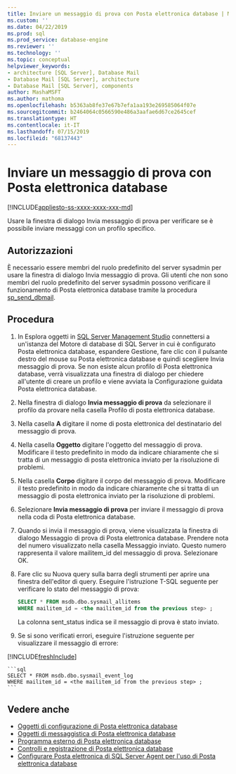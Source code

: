 ```yaml
---
title: Inviare un messaggio di prova con Posta elettronica database | Microsoft Docs
ms.custom: ''
ms.date: 04/22/2019
ms.prod: sql
ms.prod_service: database-engine
ms.reviewer: ''
ms.technology: ''
ms.topic: conceptual
helpviewer_keywords:
- architecture [SQL Server], Database Mail
- Database Mail [SQL Server], architecture
- Database Mail [SQL Server], components
author: MashaMSFT
ms.author: mathoma
ms.openlocfilehash: b5363ab8fe37e67b7efa1aa193e269585064f07e
ms.sourcegitcommit: b2464064c0566590e486a3aafae6d67ce2645cef
ms.translationtype: HT
ms.contentlocale: it-IT
ms.lasthandoff: 07/15/2019
ms.locfileid: "68137443"
---
```

# <a name="send-a-test-email-with-database-mail"></a>Inviare un messaggio di prova con Posta elettronica database  
[!INCLUDE[appliesto-ss-xxxx-xxxx-xxx-md](../../includes/appliesto-ss-xxxx-xxxx-xxx-md.md)]

Usare la finestra di dialogo Invia messaggio di prova per verificare se è possibile inviare messaggi con un profilo specifico.

## <a name="permissions"></a>Autorizzazioni

È necessario essere membri del ruolo predefinito del server sysadmin per usare la finestra di dialogo Invia messaggio di prova. Gli utenti che non sono membri del ruolo predefinito del server sysadmin possono verificare il funzionamento di Posta elettronica database tramite la procedura [sp_send_dbmail](../system-stored-procedures/sp-send-dbmail-transact-sql.md).

## <a name="procedure"></a>Procedura

1. In Esplora oggetti in [SQL Server Management Studio](../../ssms/download-sql-server-management-studio-ssms.md) connettersi a un'istanza del Motore di database di SQL Server in cui è configurato Posta elettronica database, espandere Gestione, fare clic con il pulsante destro del mouse su Posta elettronica database e quindi scegliere Invia messaggio di prova. Se non esiste alcun profilo di Posta elettronica database, verrà visualizzata una finestra di dialogo per chiedere all'utente di creare un profilo e viene avviata la Configurazione guidata Posta elettronica database.
1. Nella finestra di dialogo **Invia messaggio di prova** da <instance name> selezionare il profilo da provare nella casella Profilo di posta elettronica database.
1. Nella casella **A** digitare il nome di posta elettronica del destinatario del messaggio di prova.
1. Nella casella **Oggetto** digitare l'oggetto del messaggio di prova. Modificare il testo predefinito in modo da indicare chiaramente che si tratta di un messaggio di posta elettronica inviato per la risoluzione di problemi.
1. Nella casella **Corpo** digitare il corpo del messaggio di prova. Modificare il testo predefinito in modo da indicare chiaramente che si tratta di un messaggio di posta elettronica inviato per la risoluzione di problemi.
1. Selezionare **Invia messaggio di prova** per inviare il messaggio di prova nella coda di Posta elettronica database.
1. Quando si invia il messaggio di prova, viene visualizzata la finestra di dialogo Messaggio di prova di Posta elettronica database. Prendere nota del numero visualizzato nella casella Messaggio inviato. Questo numero rappresenta il valore mailitem_id del messaggio di prova. Selezionare OK.
1. Fare clic su Nuova query sulla barra degli strumenti per aprire una finestra dell'editor di query. Eseguire l'istruzione T-SQL seguente per verificare lo stato del messaggio di prova:

    ```sql
    SELECT * FROM msdb.dbo.sysmail_allitems 
    WHERE mailitem_id = <the mailitem_id from the previous step> ;
    ```

    La colonna sent_status indica se il messaggio di prova è stato inviato.

1. Se si sono verificati errori, eseguire l'istruzione seguente per visualizzare il messaggio di errore:

[!INCLUDE[freshInclude](../../includes/paragraph-content/fresh-note-steps-feedback.md)]

    ```sql
    SELECT * FROM msdb.dbo.sysmail_event_log 
    WHERE mailitem_id = <the mailitem_id from the previous step> ;
    ```


##  <a name="RelatedContent"></a> Vedere anche 
  
-   [Oggetti di configurazione di Posta elettronica database](../../relational-databases/database-mail/database-mail-configuration-objects.md)
-   [Oggetti di messaggistica di Posta elettronica database](../../relational-databases/database-mail/database-mail-messaging-objects.md)
-   [Programma esterno di Posta elettronica database](../../relational-databases/database-mail/database-mail-external-program.md)
-   [Controlli e registrazione di Posta elettronica database](../../relational-databases/database-mail/database-mail-log-and-audits.md)
-   [Configurare Posta elettronica di SQL Server Agent per l'uso di Posta elettronica database](../../relational-databases/database-mail/configure-sql-server-agent-mail-to-use-database-mail.md)
  
  
